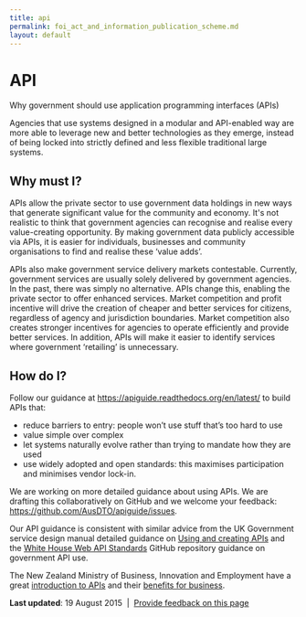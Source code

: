 ```yaml
---
title: api
permalink: foi_act_and_information_publication_scheme.md
layout: default
---
```

API
===

Why government should use application programming interfaces (APIs)

Agencies that use systems designed in a modular and API-enabled way are more able to leverage new and better technologies as they emerge, instead of being locked into strictly defined and less flexible traditional large systems.

Why must I?
-----------

APIs allow the private sector to use government data holdings in new ways that generate significant value for the community and economy. It's not realistic to think that government agencies can recognise and realise every value-creating opportunity. By making government data publicly accessible via APIs, it is easier for individuals, businesses and community organisations to find and realise these ‘value adds’.

APIs also make government service delivery markets contestable. Currently, government services are usually solely delivered by government agencies. In the past, there was simply no alternative. APIs change this, enabling the private sector to offer enhanced services. Market competition and profit incentive will drive the creation of cheaper and better services for citizens, regardless of agency and jurisdiction boundaries. Market competition also creates stronger incentives for agencies to operate efficiently and provide better services. In addition, APIs will make it easier to identify services where government ‘retailing’ is unnecessary.

How do I?
---------

Follow our guidance at <https://apiguide.readthedocs.org/en/latest/> to build APIs that:

-   reduce barriers to entry: people won’t use stuff that’s too hard to use
-   value simple over complex
-   let systems naturally evolve rather than trying to mandate how they are used
-   use widely adopted and open standards: this maximises participation and minimises vendor lock-in.

We are working on more detailed guidance about using APIs. We are drafting this collaboratively on GitHub and we welcome your feedback: <https://github.com/AusDTO/apiguide/issues>.

Our API guidance is consistent with similar advice from the UK Government service design manual detailed guidance on [Using and creating APIs](https://www.gov.uk/service-manual/making-software/apis.html) and the [White House Web API Standards](https://github.com/WhiteHouse/api-standards) GitHub repository guidance on government API use.

The New Zealand Ministry of Business, Innovation and Employment have a great [introduction to APIs](https://api.business.govt.nz/what-api) and their [benefits for business](https://api.business.govt.nz/benefits-apis).

**Last updated**: 19 August 2015  |  [Provide feedback on this page](../../feedback%3Furl_from=UsingAPIs.html)

